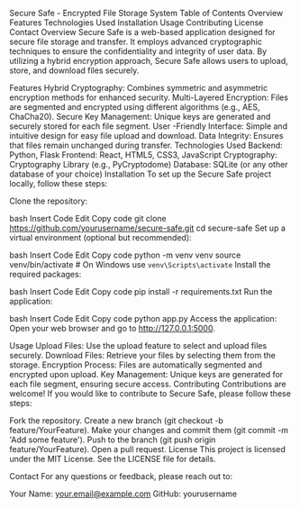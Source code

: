 Secure Safe - Encrypted File Storage System
Table of Contents
Overview
Features
Technologies Used
Installation
Usage
Contributing
License
Contact
Overview
Secure Safe is a web-based application designed for secure file storage and transfer. It employs advanced cryptographic techniques to ensure the confidentiality and integrity of user data. By utilizing a hybrid encryption approach, Secure Safe allows users to upload, store, and download files securely.

Features
Hybrid Cryptography: Combines symmetric and asymmetric encryption methods for enhanced security.
Multi-Layered Encryption: Files are segmented and encrypted using different algorithms (e.g., AES, ChaCha20).
Secure Key Management: Unique keys are generated and securely stored for each file segment.
User -Friendly Interface: Simple and intuitive design for easy file upload and download.
Data Integrity: Ensures that files remain unchanged during transfer.
Technologies Used
Backend: Python, Flask
Frontend: React, HTML5, CSS3, JavaScript
Cryptography: Cryptography Library (e.g., PyCryptodome)
Database: SQLite (or any other database of your choice)
Installation
To set up the Secure Safe project locally, follow these steps:

Clone the repository:

bash
Insert Code
Edit
Copy code
git clone https://github.com/yourusername/secure-safe.git
cd secure-safe
Set up a virtual environment (optional but recommended):

bash
Insert Code
Edit
Copy code
python -m venv venv
source venv/bin/activate  # On Windows use `venv\Scripts\activate`
Install the required packages:

bash
Insert Code
Edit
Copy code
pip install -r requirements.txt
Run the application:

bash
Insert Code
Edit
Copy code
python app.py
Access the application: Open your web browser and go to http://127.0.0.1:5000.

Usage
Upload Files: Use the upload feature to select and upload files securely.
Download Files: Retrieve your files by selecting them from the storage.
Encryption Process: Files are automatically segmented and encrypted upon upload.
Key Management: Unique keys are generated for each file segment, ensuring secure access.
Contributing
Contributions are welcome! If you would like to contribute to Secure Safe, please follow these steps:

Fork the repository.
Create a new branch (git checkout -b feature/YourFeature).
Make your changes and commit them (git commit -m 'Add some feature').
Push to the branch (git push origin feature/YourFeature).
Open a pull request.
License
This project is licensed under the MIT License. See the LICENSE file for details.

Contact
For any questions or feedback, please reach out to:

Your Name: your.email@example.com
GitHub: yourusername
